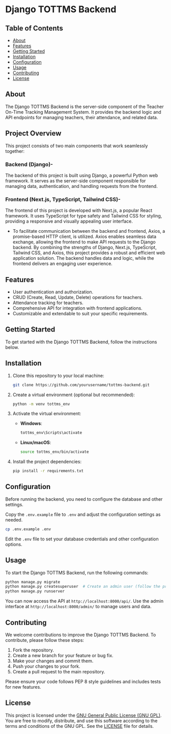 

# Django TOTTMS Backend



## Table of Contents

- [About](#about)
- [Features](#features)
- [Getting Started](#getting-started)
- [Installation](#installation)
- [Configuration](#configuration)
- [Usage](#usage)
- [Contributing](#contributing)
- [License](#license)

## About

The Django TOTTMS Backend is the server-side component of the Teacher On-Time Tracking Management System. It provides the backend logic and API endpoints for managing teachers, their attendance, and related data.

## Project Overview
This project consists of two main components that work seamlessly together:
### Backend (Django)- 
The backend of this project is built using Django, a powerful Python web framework. It serves as the server-side component responsible for managing data, authentication, and handling requests from the frontend.

### Frontend (Next.js, TypeScript, Tailwind CSS)- 
The frontend of this project is developed with Next.js, a popular React framework. It uses TypeScript for type safety and Tailwind CSS for styling, providing a responsive and visually appealing user interface.

- To facilitate communication between the backend and frontend, Axios, a promise-based HTTP client, is utilized. Axios enables seamless data exchange, allowing the frontend to make API requests to the Django backend.
By combining the strengths of Django, Next.js, TypeScript, Tailwind CSS, and Axios, this project provides a robust and efficient web application solution. The backend handles data and logic, while the frontend delivers an engaging user experience.

## Features

- User authentication and authorization.
- CRUD (Create, Read, Update, Delete) operations for teachers.
- Attendance tracking for teachers.
- Comprehensive API for integration with frontend applications.
- Customizable and extendable to suit your specific requirements.

## Getting Started

To get started with the Django TOTTMS Backend, follow the instructions below.

## Installation

1. Clone this repository to your local machine:

   ```bash
   git clone https://github.com/yourusername/tottms-backend.git


2. Create a virtual environment (optional but recommended):

   ```bash
   python -m venv tottms_env
   ```

3. Activate the virtual environment:

   - **Windows**:

     ```bash
     tottms_env\Scripts\activate
     ```

   - **Linux/macOS**:

     ```bash
     source tottms_env/bin/activate
     ```

4. Install the project dependencies:

   ```bash
   pip install -r requirements.txt
   ```

## Configuration

Before running the backend, you need to configure the database and other settings. 


Copy the `.env.example` file to `.env` and adjust the configuration settings as needed.

```bash
cp .env.example .env
```

Edit the `.env` file to set your database credentials and other configuration options.

## Usage

To start the Django TOTTMS Backend, run the following commands:

```bash
python manage.py migrate
python manage.py createsuperuser  # Create an admin user (follow the prompts)
python manage.py runserver
```

You can now access the API at `http://localhost:8000/api/`. Use the admin interface at `http://localhost:8000/admin/` to manage users and data.

## Contributing

We welcome contributions to improve the Django TOTTMS Backend. To contribute, please follow these steps:

1. Fork the repository.
2. Create a new branch for your feature or bug fix.
3. Make your changes and commit them.
4. Push your changes to your fork.
5. Create a pull request to the main repository.

Please ensure your code follows PEP 8 style guidelines and includes tests for new features.

## License


This project is licensed under the [GNU General Public License (GNU GPL)](LICENSE). You are free to modify, distribute, and use this software according to the terms and conditions of the GNU GPL. See the [LICENSE](LICENSE) file for details.
